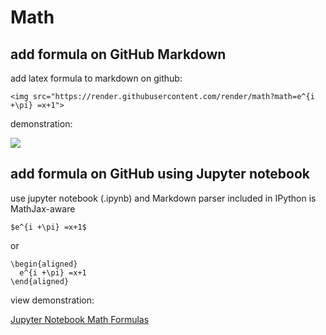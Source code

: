 # Math

## add formula on GitHub Markdown
add latex formula to markdown on github:
```
<img src="https://render.githubusercontent.com/render/math?math=e^{i +\pi} =x+1">
```

demonstration:

<img src="https://render.githubusercontent.com/render/math?math=e^{i +\pi} =x+1">


## add formula on GitHub using Jupyter notebook
use jupyter notebook (.ipynb) and Markdown parser included in IPython is MathJax-aware

```
$e^{i +\pi} =x+1$
```

or

```
\begin{aligned}
  e^{i +\pi} =x+1
\end{aligned}
```

view demonstration:

[Jupyter Notebook Math Formulas](MathJax.ipynb)
